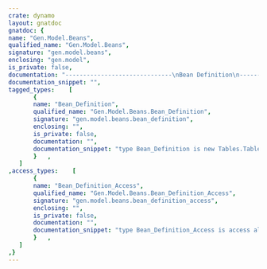 ```yaml
---
crate: dynamo
layout: gnatdoc
gnatdoc: {
name: "Gen.Model.Beans",
qualified_name: "Gen.Model.Beans",
signature: "gen.model.beans",
enclosing: "gen.model",
is_private: false,
documentation: "------------------------------\nBean Definition\n------------------------------",
documentation_snippet: "",
tagged_types:    [
       {
       name: "Bean_Definition",
       qualified_name: "Gen.Model.Beans.Bean_Definition",
       signature: "gen.model.beans.bean_definition",
       enclosing: "",
       is_private: false,
       documentation: "",
       documentation_snippet: "type Bean_Definition is new Tables.Table_Definition with null record;",
       }   ,
   ]
,access_types:    [
       {
       name: "Bean_Definition_Access",
       qualified_name: "Gen.Model.Beans.Bean_Definition_Access",
       signature: "gen.model.beans.bean_definition_access",
       enclosing: "",
       is_private: false,
       documentation: "",
       documentation_snippet: "type Bean_Definition_Access is access all Bean_Definition'Class;",
       }   ,
   ]
,}
---
```

